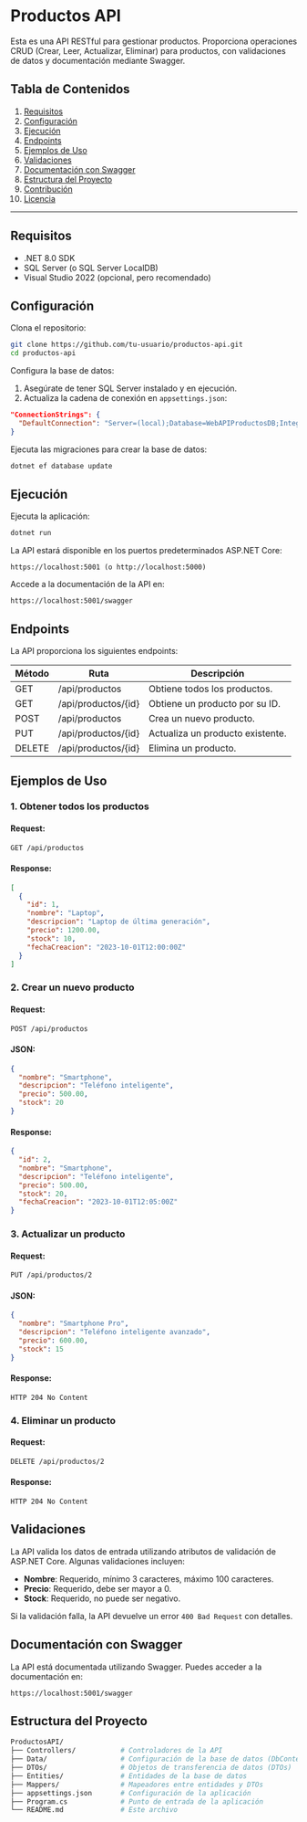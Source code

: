﻿# Productos API

Esta es una API RESTful para gestionar productos. Proporciona operaciones CRUD (Crear, Leer, Actualizar, Eliminar) para productos, con validaciones de datos y documentación mediante Swagger.

## Tabla de Contenidos

1. [Requisitos](#requisitos)
2. [Configuración](#configuración)
3. [Ejecución](#ejecución)
4. [Endpoints](#endpoints)
5. [Ejemplos de Uso](#ejemplos-de-uso)
6. [Validaciones](#validaciones)
7. [Documentación con Swagger](#documentación-con-swagger)
8. [Estructura del Proyecto](#estructura-del-proyecto)
9. [Contribución](#contribución)
10. [Licencia](#licencia)

---

## Requisitos

- .NET 8.0 SDK
- SQL Server (o SQL Server LocalDB)
- Visual Studio 2022 (opcional, pero recomendado)

## Configuración

Clona el repositorio:

```bash
git clone https://github.com/tu-usuario/productos-api.git
cd productos-api
```

Configura la base de datos:

1. Asegúrate de tener SQL Server instalado y en ejecución.
2. Actualiza la cadena de conexión en `appsettings.json`:

```json
"ConnectionStrings": {
  "DefaultConnection": "Server=(local);Database=WebAPIProductosDB;Integrated Security=True;TrustServerCertificate=True"
}
```

Ejecuta las migraciones para crear la base de datos:

```bash
dotnet ef database update
```

## Ejecución

Ejecuta la aplicación:

```bash
dotnet run
```

La API estará disponible en los puertos predeterminados ASP.NET Core:

```
https://localhost:5001 (o http://localhost:5000) 
```

Accede a la documentación de la API en:

```
https://localhost:5001/swagger
```

## Endpoints

La API proporciona los siguientes endpoints:

| Método | Ruta                | Descripción                      |
| ------ | ------------------- | -------------------------------- |
| GET    | /api/productos      | Obtiene todos los productos.     |
| GET    | /api/productos/{id} | Obtiene un producto por su ID.   |
| POST   | /api/productos      | Crea un nuevo producto.          |
| PUT    | /api/productos/{id} | Actualiza un producto existente. |
| DELETE | /api/productos/{id} | Elimina un producto.             |

## Ejemplos de Uso

### 1. Obtener todos los productos

#### Request:

```bash
GET /api/productos
```

#### Response:

```json
[
  {
    "id": 1,
    "nombre": "Laptop",
    "descripcion": "Laptop de última generación",
    "precio": 1200.00,
    "stock": 10,
    "fechaCreacion": "2023-10-01T12:00:00Z"
  }
]
```

### 2. Crear un nuevo producto

#### Request:

```bash
POST /api/productos
```

#### JSON:

```json
{
  "nombre": "Smartphone",
  "descripcion": "Teléfono inteligente",
  "precio": 500.00,
  "stock": 20
}
```

#### Response:

```json
{
  "id": 2,
  "nombre": "Smartphone",
  "descripcion": "Teléfono inteligente",
  "precio": 500.00,
  "stock": 20,
  "fechaCreacion": "2023-10-01T12:05:00Z"
}
```

### 3. Actualizar un producto

#### Request:

```bash
PUT /api/productos/2
```

#### JSON:

```json
{
  "nombre": "Smartphone Pro",
  "descripcion": "Teléfono inteligente avanzado",
  "precio": 600.00,
  "stock": 15
}
```

#### Response:

```http
HTTP 204 No Content
```

### 4. Eliminar un producto

#### Request:

```bash
DELETE /api/productos/2
```

#### Response:

```http
HTTP 204 No Content
```

## Validaciones

La API valida los datos de entrada utilizando atributos de validación de ASP.NET Core. Algunas validaciones incluyen:

- **Nombre**: Requerido, mínimo 3 caracteres, máximo 100 caracteres.
- **Precio**: Requerido, debe ser mayor a 0.
- **Stock**: Requerido, no puede ser negativo.

Si la validación falla, la API devuelve un error `400 Bad Request` con detalles.

## Documentación con Swagger

La API está documentada utilizando Swagger. Puedes acceder a la documentación en:

```
https://localhost:5001/swagger
```

## Estructura del Proyecto

```bash
ProductosAPI/
├── Controllers/           # Controladores de la API
├── Data/                  # Configuración de la base de datos (DbContext)
├── DTOs/                  # Objetos de transferencia de datos (DTOs)
├── Entities/              # Entidades de la base de datos
├── Mappers/               # Mapeadores entre entidades y DTOs
├── appsettings.json       # Configuración de la aplicación
├── Program.cs             # Punto de entrada de la aplicación
└── README.md              # Este archivo
```

##

